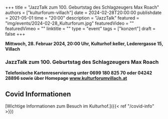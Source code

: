 +++
title = "JazzTalk zum 100. Geburtstag des Schlagzeugers Max Roach"
authors = ["kulturforum-villach"]
date = 2024-02-28T20:00:00
publishdate = 2021-05-01
time = "20:00"
description = "JazzTalk"
featured = "img/events/2024-02-28_Kulturforum.jpg"
featuredVideo = ""
featuredVimeo = ""
linktitle = ""
type = "event"
tags = ["konzert"]
draft = false
+++

**Mittwoch, 28. Februar 2024, 20:00 Uhr, Kulturhof:keller, Lederergasse 15, Villach**

### JazzTalk zum 100. Geburtstag des Schlagzeugers Max Roach

**Telefonische Kartenreservierung unter 0699 180 825 70 oder 04242 28896  sowie über Homepage www.kulturforumvillach.at**                      


## Covid Informationen

[Wichtige Informationen zum Besuch im Kulturhof.]({{< ref "/covid-info" >}})
